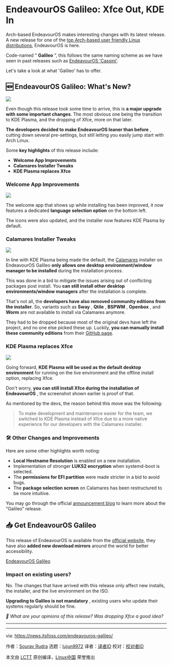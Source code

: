 [#]: subject: "EndeavourOS Galileo: Xfce Out, KDE In"
[#]: via: "https://news.itsfoss.com/endeavouros-galileo/"
[#]: author: "Sourav Rudra https://news.itsfoss.com/author/sourav/"
[#]: collector: "lujun9972/lctt-scripts-1700446145"
[#]: translator: " "
[#]: reviewer: " "
[#]: publisher: " "
[#]: url: " "

EndeavourOS Galileo: Xfce Out, KDE In
======
Arch-based EndeavourOS makes interesting changes with its latest
release.
A new release for one of the [top Arch-based user friendly Linux distributions][1], EndeavourOS is here.

Code-named “ **Galileo** ”, this follows the same naming scheme as we have seen in past releases such as [EndeavourOS 'Cassini'][2].

Let's take a look at what 'Galileo' has to offer.

## 🆕 EndeavourOS Galileo: What's New?

![][3]

Even though this release took some time to arrive, this is **a major upgrade with some important changes**. The most obvious one being the transition to KDE Plasma, and the dropping of Xfce, more on that later.

**The developers decided to make EndeavourOS leaner than before** , cutting down several pre-settings, but still letting you easily jump start with Arch Linux.

Some **key highlights** of this release include:

  * **Welcome App Improvements**
  * **Calamares Installer Tweaks**
  * **KDE Plasma replaces Xfce**



### Welcome App Improvements

![][4]

The welcome app that shows up while installing has been improved, it now features a dedicated **language selection option** on the bottom left.

The icons were also updated, and the installer now features KDE Plasma by default.

### Calamares Installer Tweaks

![][5]

In line with KDE Plasma being made the default, the [Calamares][6] installer on EndeavourOS Galileo **only allows one desktop environment/window manager to be installed** during the installation process.

This was done in a bid to mitigate the issues arising out of conflicting packages post install. You **can still install other desktop environments/window managers** after the installation is complete.

That's not all, the **developers have also removed community editions from the installer**. So, variants such as **Sway** , **Qtile** , **BSPWM** , **Openbox** , and **Worm** are not available to install via Calamares anymore.

They had to be dropped because most of the original devs have left the project, and no one else picked these up. Luckily, **you can manually install these community editions** from their [GitHub page][7].

### KDE Plasma replaces Xfce

![][8]

Going forward, **KDE Plasma will be used as the default desktop environment** for running on the live environment and the offline install option, replacing Xfce.

Don't worry, **you can still install Xfce during the installation of EndeavourOS** , the screenshot shown earlier is proof of that.

As mentioned by the devs, the reason behind this move was the following:

> To make development and maintenance easier for the team, we switched to KDE Plasma instead of Xfce due to a more native experience for our developers with the Calamares installer.

### 🛠️ Other Changes and Improvements

Here are some other highlights worth noting:

  * **Local Hostname Resolution** is enabled on a new installation.
  * Implementation of stronger **LUKS2 encryption** when systemd-boot is selected.
  * The **permissions for EFI partition** were made stricter in a bid to avoid bugs.
  * The **package selection screen** on Calamares has been restructured to be more intuitive.



You may go through the official [announcement blog][9] to learn more about the “Galileo” release.

## 📥 Get EndeavourOS Galileo

This release of EndeavourOS is available from the [official website][10], they have also **added new download mirrors** around the world for better accessibility.

[EndeavourOS Galileo][10]

### Impact on existing users?

No. The changes that have arrived with this release only affect new installs, the installer, and the live environment on the ISO.

**Upgrading to Galileo is not mandatory** , existing users who update their systems regularly should be fine.

_💬 What are your opinions of this release? Was dropping Xfce a good idea?_

* * *

--------------------------------------------------------------------------------

via: https://news.itsfoss.com/endeavouros-galileo/

作者：[Sourav Rudra][a]
选题：[lujun9972][b]
译者：[译者ID](https://github.com/译者ID)
校对：[校对者ID](https://github.com/校对者ID)

本文由 [LCTT](https://github.com/LCTT/TranslateProject) 原创编译，[Linux中国](https://linux.cn/) 荣誉推出

[a]: https://news.itsfoss.com/author/sourav/
[b]: https://github.com/lujun9972
[1]: https://itsfoss.com/arch-based-linux-distros/
[2]: https://news.itsfoss.com/endeavouros-cassini/
[3]: https://news.itsfoss.com/content/images/2023/11/EndeavourOS_Galileo_1.jpg
[4]: https://news.itsfoss.com/content/images/2023/11/EndeavourOS_Galileo_2.png
[5]: https://news.itsfoss.com/content/images/2023/11/EndeavourOS_Galileo_3.png
[6]: https://calamares.io/
[7]: https://github.com/EndeavourOS-Community-Editions
[8]: https://news.itsfoss.com/content/images/2023/11/EndeavourOS_Galileo_4.jpg
[9]: https://endeavouros.com/news/slimmer-options-but-lean-and-in-a-new-live-environment-galileo-has-arrived/
[10]: https://endeavouros.com/
